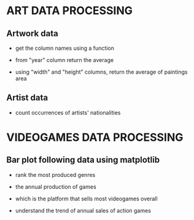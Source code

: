 # ART DATA PROCESSING

## Artwork data
- get the column names using a function

- from "year" column return the average

- using "width" and "height" columns, return the average of paintings area

## Artist data
- count occurrences of artists' nationalities


# VIDEOGAMES DATA PROCESSING

## Bar plot following data using matplotlib
- rank the most produced genres

- the annual production of games

- which is the platform that sells most videogames overall

- understand the trend of annual sales of action games
